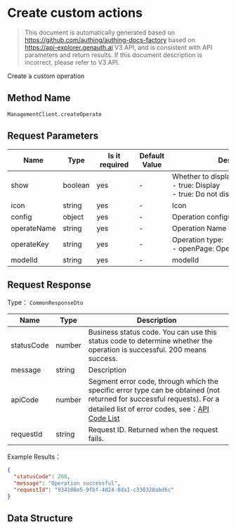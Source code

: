 # Create custom actions

<!--
Warning ⚠️:
Do not modify this document directly,
https://github.com/Authing/authing-docs-factory
Use this project to generate
-->

<LastUpdated />

> This document is automatically generated based on https://github.com/authing/authing-docs-factory based on https://api-explorer.genauth.ai V3 API, and is consistent with API parameters and return results. If this document description is incorrect, please refer to V3 API.

Create a custom operation

## Method Name

`ManagementClient.createOperate`

## Request Parameters

| Name        | Type    | <div style="width:80px">Is it required</div> | <div style="width:60px">Default Value</div> | <div style="width:300px">Description</div>                             | <div style="width:200px">Example Value</div> |
| ----------- | ------- | -------------------------------------------- | ------------------------------------------- | ---------------------------------------------------------------------- | -------------------------------------------- |
| show        | boolean | yes                                          | -                                           | Whether to display:<br> - true: Display<br> - true: Do not display<br> |                                              |
| icon        | string  | yes                                          | -                                           | Icon                                                                   |                                              |
| config      | object  | yes                                          | -                                           | Operation configuration                                                |                                              |
| operateName | string  | yes                                          | -                                           | Operation Name                                                         |                                              |
| operateKey  | string  | yes                                          | -                                           | Operation type:<br> - openPage: Open a web page<br>                    |                                              |
| modelId     | string  | yes                                          | -                                           | modelId                                                                |                                              |

## Request Response

Type： `CommonResponseDto`

| Name       | Type   | Description                                                                                                                                                                                                                                                                                                                                       |
| ---------- | ------ | ------------------------------------------------------------------------------------------------------------------------------------------------------------------------------------------------------------------------------------------------------------------------------------------------------------------------------------------------- |
| statusCode | number | Business status code. You can use this status code to determine whether the operation is successful. 200 means success.                                                                                                                                                                                                                           |
| message    | string | Description                                                                                                                                                                                                                                                                                                                                       |
| apiCode    | number | Segment error code, through which the specific error type can be obtained (not returned for successful requests). For a detailed list of error codes, see：[API Code List](https://api-explorer.genauth.ai/?tag=group/%E5%BC%80%E5%8F%91%E5%87%86%E5%A4%87#tag/%E5%BC%80%E5%8F%91%E5%87%86%E5%A4%87/%E9%94%99%E8%AF%AF%E5%A4%84%E7%90%86/apiCode) |
| requestId  | string | Request ID. Returned when the request fails.                                                                                                                                                                                                                                                                                                      |

Example Results：

```json
{
  "statusCode": 200,
  "message": "Operation successful",
  "requestId": "934108e5-9fbf-4d24-8da1-c330328abd6c"
}
```

## Data Structure

